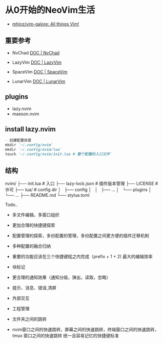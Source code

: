 # 从0开始的NeoVim生活
- [mhinz/vim-galore: All things Vim!](https://github.com/mhinz/vim-galore#buffers-windows-tabs)

<!---->
## 重要参考
- NvChad
  [DOC | NvChad](https://nvchad.com/)

- LazyVim
  [DOC | LazyVim](https://www.lazyvim.org/)

- SpaceVim
  [DOC | SpaceVim](https://spacevim.org/)
  
- LunarVim
  [DOC | LunarVim](https://www.lunarvim.org/)

## plugins
- lazy.nvim
- maeson.nvim
## install lazy.nvim
```markdown
- 创建配置目录
mkdir `~/.config/nvim`
mkdir `~/.config/nvim/lua`
touch `~/.config/nvim/init.lua # 整个配置的入口文件`

```
 

## 结构
nvim/
├── init.lua # 入口
├── lazy-lock.json # 插件版本管理
├── LICENSE # 许可
├── lua/ # config dir
│   ├── config
│   │   ├── ...
│   └── plugins
│       └── ...
├── README.md
└── stylua.toml

Todo..
- 多文件编辑，多窗口组织
- 更加合理的快捷键探索
- 配置管理的探索，多份配置的管理，多份配置之间更方便的插件迁移机制
- 多种配置的融合归纳

- 重要的功能应该在三个快捷键程之内完成（prefix + 1 + 2) 最大的编辑效率
- 块标记
- 更合理的通知效果（通知分级，弹出，读取，忽略）
- 提示、消息、错误,清屏

- 外部交互

- 工程管理

- 文件夹之间的跳转

- nvim窗口之间的快速跳转，屏幕之间的快速跳转，终端窗口之间的快速跳转，tmux 窗口之间的快速跳转 统一且容易记忆的快捷键标准
